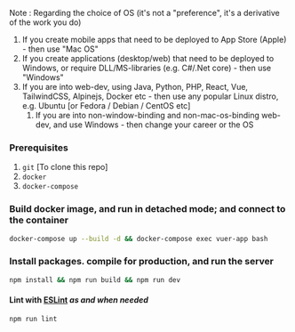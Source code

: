Note : Regarding the choice of OS (it's not a "preference", it's a derivative of the work you do)
1. If you create mobile apps that need to be deployed to App Store (Apple) - then use "Mac OS"
1. If you create applications (desktop/web) that need to be deployed to Windows, or require DLL/MS-libraries (e.g. C#/.Net core) - then use "Windows"
1. If you are into web-dev, using Java, Python, PHP, React, Vue, TailwindCSS, Alpinejs, Docker etc - then use any popular Linux distro, e.g. Ubuntu [or Fedora / Debian / CentOS etc]
   1. If you are into non-window-binding and non-mac-os-binding web-dev, and use Windows - then change your career or the OS

### Prerequisites
1. `git` [To clone this repo]
1. `docker`
1. `docker-compose`

### Build docker image, and run in detached mode; and connect to the container
```sh
docker-compose up --build -d && docker-compose exec vuer-app bash
```

### Install packages. compile for production, and run the server
```sh
npm install && npm run build && npm run dev
```

#### Lint with [ESLint](https://eslint.org/) *as and when needed*
```sh
npm run lint
```
